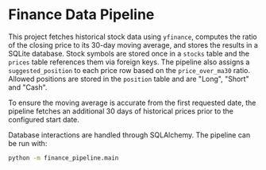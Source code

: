 # Finance Data Pipeline

This project fetches historical stock data using `yfinance`, computes the ratio of
the closing price to its 30-day moving average, and stores the results in a SQLite
database. Stock symbols are stored once in a `stocks` table and the `prices` table
references them via foreign keys. The pipeline also assigns a `suggested_position`
to each price row based on the `price_over_ma30` ratio. Allowed positions are
stored in the `position` table and are "Long", "Short" and "Cash".

To ensure the moving average is accurate from the first requested date, the pipeline
fetches an additional 30 days of historical prices prior to the configured start
date.

Database interactions are handled through SQLAlchemy. The pipeline can be run with:

```bash
python -m finance_pipeline.main
```
